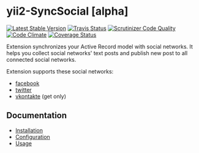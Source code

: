 yii2-SyncSocial [alpha]
=======================

[![Latest Stable Version](https://poser.pugx.org/xifrin/yii2-SyncSocial/v/stable.png)](https://packagist.org/packages/xifrin/yii2-SyncSocial)
[![Travis Status](https://travis-ci.org/xifrin/yii2-SyncSocial.svg?branch=master)](https://travis-ci.org/xifrin/yii2-SyncSocial)
[![Scrutinizer Code Quality](https://scrutinizer-ci.com/g/xifrin/yii2-SyncSocial/badges/quality-score.png?b=master)](https://scrutinizer-ci.com/g/xifrin/yii2-SyncSocial/?branch=master)
[![Code Climate](https://codeclimate.com/github/xifrin/yii2-SyncSocial/badges/gpa.svg)](https://codeclimate.com/github/xifrin/yii2-SyncSocial)
[![Coverage Status](https://coveralls.io/repos/xifrin/yii2-SyncSocial/badge.png?branch=master)](https://coveralls.io/r/xifrin/yii2-SyncSocial?branch=master)

Extension synchronizes your Active Record model with social networks.
It helps you collect social networks' text posts and publish new post to all connected social networks.

Extension supports these social networks:

* [facebook](https://facebook.com)
* [twitter](https://twitter.com)
* [vkontakte](https://vk.com) (get only)

## Documentation

* [Installation](docs/installation.md)
* [Configuration](docs/configuration.md)
* [Usage](docs/usage.md)